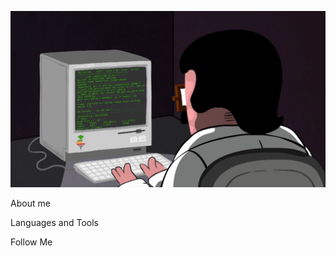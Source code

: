 ![Header](https://github.com/megatron220/megatron220/blob/main/assets/gif.gif)

About me

Languages and Tools

Follow Me